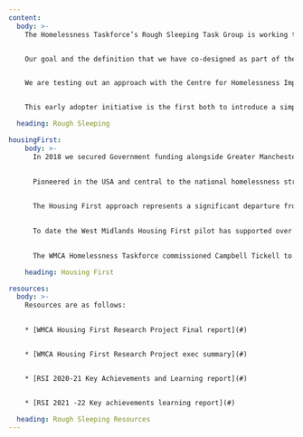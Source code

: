 ```yaml
---
content:
  body: >-
    The Homelessness Taskforce’s Rough Sleeping Task Group is working to coordinate activity to end rough sleeping across the WMCA region.  Currently the group is working with the Centre for Homelessness Impact as one of five early adopter areas to define what it will mean to successfully end rough sleeping. 


    Our goal and the definition that we have co-designed as part of the early adopter work is to ensure that rough sleeping is prevented wherever possible, so it is rare, and where it occurs it is a brief and non-recurring experience.


    We are testing out an approach with the Centre for Homelessness Impact and the Department for Levelling Up, Housing and Communities (DLUHC) to better track progress towards ensuring that rough sleeping is prevented as much as possible and is measurably rare, brief and non-recurring, and to use this to understand challenges and learn from what is working.  


    This early adopter initiative is the first both to introduce a simple and memorable definition of ending rough sleeping and develop meaningful indicators that can help to drive forward efforts to achieve this.

  heading: Rough Sleeping

housingFirst:
    body: >-
      In 2018 we secured Government funding alongside Greater Manchester and Liverpool to pilot the Housing First approach across the region. 

      
      Pioneered in the USA and central to the national homelessness strategies in Canada, Denmark, Finland and France; Housing First is underpinned by the principle that everyone has the right to a home which provides them with security giving them a better chance of conquering health and other challenges.

      
      The Housing First approach represents a significant departure from traditional ‘linear’ models for provision of housing for people experiencing homelessness, multiple disadvantage and serial exclusions. 

      
      To date the West Midlands Housing First pilot has supported over 500 individuals into independent accommodation with wrap-around support to re-build their lives and stay in their accommodation. 

      
      The WMCA Homelessness Taskforce commissioned Campbell Tickell to undertake some research to capture key learning from our pilot. An executive report and full report are available for further information about our pilot.

    heading: Housing First

resources:
  body: >-
    Resources are as follows: 
    

    * [WMCA Housing First Research Project Final report](#)


    * [WMCA Housing First Research Project exec summary](#)


    * [RSI 2020-21 Key Achievements and Learning report](#)


    * [RSI 2021 -22 Key achievements learning report](#)

  heading: Rough Sleeping Resources
---
```

